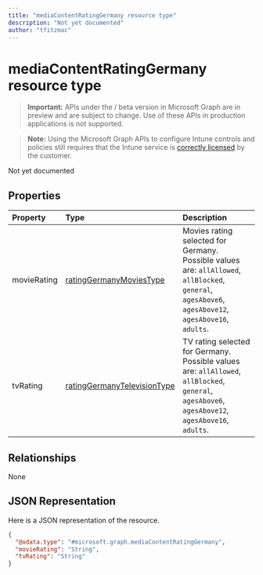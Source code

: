 ```yaml
---
title: "mediaContentRatingGermany resource type"
description: "Not yet documented"author: "tfitzmac"
---
```


# mediaContentRatingGermany resource type

> **Important:** APIs under the / beta version in Microsoft Graph are in preview and are subject to change. Use of these APIs in production applications is not supported.

> **Note:** Using the Microsoft Graph APIs to configure Intune controls and policies still requires that the Intune service is [correctly licensed](https://go.microsoft.com/fwlink/?linkid=839381) by the customer.

Not yet documented
## Properties
|Property|Type|Description|
|:---|:---|:---|
|movieRating|[ratingGermanyMoviesType](../resources/intune-deviceconfig-ratinggermanymoviestype.md)|Movies rating selected for Germany. Possible values are: `allAllowed`, `allBlocked`, `general`, `agesAbove6`, `agesAbove12`, `agesAbove16`, `adults`.|
|tvRating|[ratingGermanyTelevisionType](../resources/intune-deviceconfig-ratinggermanytelevisiontype.md)|TV rating selected for Germany. Possible values are: `allAllowed`, `allBlocked`, `general`, `agesAbove6`, `agesAbove12`, `agesAbove16`, `adults`.|

## Relationships
None
## JSON Representation
Here is a JSON representation of the resource.
<!-- {
  "blockType": "resource",
  "@odata.type": "microsoft.graph.mediaContentRatingGermany"
}
-->
``` json
{
  "@odata.type": "#microsoft.graph.mediaContentRatingGermany",
  "movieRating": "String",
  "tvRating": "String"
}
```





